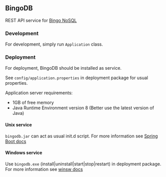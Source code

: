 ## BingoDB

REST API service for [Bingo NoSQL](http://lifescience.opensource.epam.com/bingo/bingo-nosql.html) 

### Development

For development, simply run `Application` class.

### Deployment

For deployment, BingoDB should be installed as service. 

See `config/application.properties` in deployment package for usual properties.

Application server requirements:

- 1GB of free memory
- Java Runtime Environment version 8 (Better use the latest version of Java)

#### Unix service
`bingodb.jar` can act as usual init.d script. For more information see [Spring Boot docs](http://docs.spring.io/spring-boot/docs/current/reference/htmlsingle/#deployment-service)

#### Windows service 
Use `bingodb.exe` (install|uninstall|start|stop|restart) in deployment package. For more information see [winsw docs](https://github.com/kohsuke/winsw)
